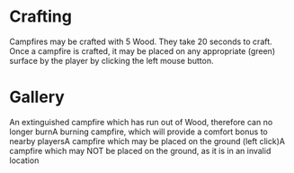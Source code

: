 # Crafting

Campfires may be crafted with 5 Wood. They take 20 seconds to craft.
Once a campfire is crafted, it may be placed on any appropriate (green) surface by the player by clicking the left mouse button.
# Gallery

An extinguished campfire which has run out of Wood, therefore can no longer burnA burning campfire, which will provide a comfort bonus to nearby playersA campfire which may be placed on the ground (left click)A campfire which may NOT be placed on the ground, as it is in an invalid location
